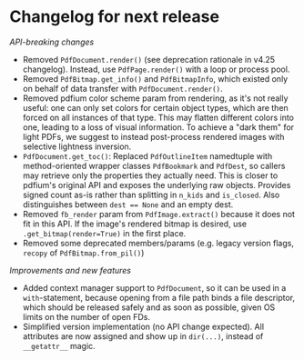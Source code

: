 <!-- SPDX-FileCopyrightText: 2024 geisserml <geisserml@gmail.com> -->
<!-- SPDX-License-Identifier: CC-BY-4.0 -->

<!-- List character: dash (-) -->

# Changelog for next release

*API-breaking changes*
- Removed `PdfDocument.render()` (see deprecation rationale in v4.25 changelog).
  Instead, use `PdfPage.render()` with a loop or process pool.
- Removed `PdfBitmap.get_info()` and `PdfBitmapInfo`, which existed only on behalf of data transfer with `PdfDocument.render()`.
- Removed pdfium color scheme param from rendering, as it's not really useful: one can only set colors for certain object types, which are then forced on all instances of that type. This may flatten different colors into one, leading to a loss of visual information. To achieve a "dark them" for light PDFs, we suggest to instead post-process rendered images with selective lightness inversion.
- `PdfDocument.get_toc()`: Replaced `PdfOutlineItem` namedtuple with method-oriented wrapper classes `PdfBookmark` and `PdfDest`, so callers may retrieve only the properties they actually need. This is closer to pdfium's original API and exposes the underlying raw objects. Provides signed count as-is rather than splitting in `n_kids` and `is_closed`. Also distinguishes between `dest == None` and an empty dest.
- Removed `fb_render` param from `PdfImage.extract()` because it does not fit in this API. If the image's rendered bitmap is desired, use `.get_bitmap(render=True)` in the first place.
- Removed some deprecated members/params (e.g. legacy version flags, `recopy` of `PdfBitmap.from_pil()`)

*Improvements and new features*
- Added context manager support to `PdfDocument`, so it can be used in a `with`-statement, because opening from a file path binds a file descriptor, which should be released safely and as soon as possible, given OS limits on the number of open FDs.
- Simplified version implementation (no API change expected). All attributes are now assigned and show up in `dir(...)`, instead of `__getattr__` magic.

<!-- TODO
See https://github.com/pypdfium2-team/pypdfium2/blob/devel_old/docs/devel/changelog_staging.md
for how to proceed. Note that some things have already been backported, and some rejected.
-->
